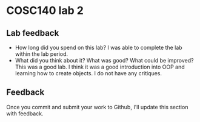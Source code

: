 # COSC140 lab 2

## Lab feedback

 * How long did you spend on this lab?
I was able to complete the lab within the lab period.
 * What did you think about it?  What was good?  What could be improved?
This was a good lab. I think it was a good introduction into OOP and learning how to create objects. I do not have any critiques.
## Feedback

Once you commit and submit your work to Github, I'll update this section with feedback.

